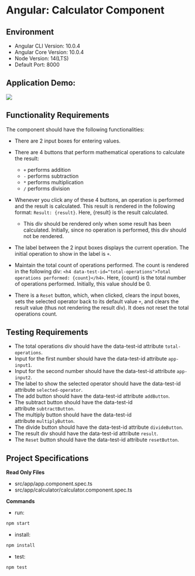 # Angular: Calculator Component

## Environment 
- Angular CLI Version: 10.0.4
- Angular Core Version: 10.0.4
- Node Version: 14(LTS)
- Default Port: 8000

## Application Demo:

![](https://hrcdn.net/s3_pub/istreet-assets/DyjKYetGu_F8Hiko6qd3fw/calculator.gif)

## Functionality Requirements

The component should have the following functionalities:

- There are 2 input boxes for entering values.

- There are 4 buttons that perform mathematical operations to calculate the result:
  - `+` performs addition
  - `-` performs subtraction
  - `*` performs multiplication
  - `/` performs division

- Whenever you click any of these 4 buttons, an operation is performed and the result is calculated. This result is rendered in the following format: `Result: {result}`. Here, {result} is the result calculated.
  - This div should be rendered only when some result has been calculated. Initially, since no operation is performed, this div should not be rendered.

- The label between the 2 input boxes displays the current operation. The initial operation to show in the label is `+`.

- Maintain the total count of operations performed. The count is rendered in the following div: `<h4 data-test-id="total-operations">Total operations performed: {count}</h4>`. Here, {count} is the total number of operations performed. Initially, this value should be 0.

- There is a `Reset` button, which, when clicked, clears the input boxes, sets the selected operator back to its default value `+`, and clears the result value (thus not rendering the result div). It does not reset the total operations count.

## Testing Requirements

- The total operations div should have the data-test-id attribute `total-operations`.
- Input for the first number should have the data-test-id attribute `app-input1`.
- Input for the second number should have the data-test-id attribute `app-input2`.
- The label to show the selected operator should have the data-test-id attribute `selected-operator`.
- The add button should have the data-test-id attribute `addButton`.
- The subtract button should have the data-test-id attribute `subtractButton`.
- The multiply button should have the data-test-id attribute `multiplyButton`.
- The divide button should have the data-test-id attribute `divideButton`.
- The result div should have the data-test-id attribute `result`.
- The `Reset` button should have the data-test-id attribute `resetButton`.

## Project Specifications

**Read Only Files**
- src/app/app.component.spec.ts
- src/app/calculator/calculator.component.spec.ts

**Commands**
- run: 
```bash
npm start
```
- install: 
```bash
npm install
```
- test: 
```bash
npm test
```
